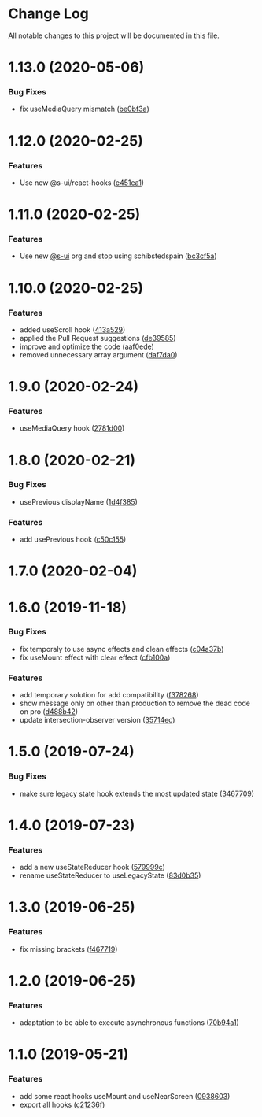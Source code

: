 # Change Log

All notable changes to this project will be documented in this file.

# 1.13.0 (2020-05-06)


### Bug Fixes

* fix useMediaQuery mismatch ([be0bf3a](https://github.com/SUI-Components/schibsted-spain-components/commit/be0bf3aeb7172edee06a802de5a01a3167a5bc15))



# 1.12.0 (2020-02-25)


### Features

* Use new @s-ui/react-hooks ([e451ea1](https://github.com/SUI-Components/schibsted-spain-components/commit/e451ea19ecc68d3f496d46c1d23f22464c74d45d))



# 1.11.0 (2020-02-25)


### Features

* Use new [@s-ui](https://github.com/s-ui) org and stop using schibstedspain ([bc3cf5a](https://github.com/SUI-Components/schibsted-spain-components/commit/bc3cf5a1a4427757d02a3c5c060f2340946d91e6))



# 1.10.0 (2020-02-25)


### Features

* added useScroll hook ([413a529](https://github.com/SUI-Components/schibsted-spain-components/commit/413a52956fc2ef37bfdca1496c909d7fade0f141))
* applied the Pull Request suggestions ([de39585](https://github.com/SUI-Components/schibsted-spain-components/commit/de395850fcaeb71a23e5547875672604bc0ea816))
* improve and optimize the code ([aaf0ede](https://github.com/SUI-Components/schibsted-spain-components/commit/aaf0ede0d1497605afd2cc670eabe28adfb69095))
* removed unnecessary array argument ([daf7da0](https://github.com/SUI-Components/schibsted-spain-components/commit/daf7da0567b3a6139fbea39abe067f7ad4fe67b6))



# 1.9.0 (2020-02-24)


### Features

* useMediaQuery hook ([2781d00](https://github.com/SUI-Components/schibsted-spain-components/commit/2781d00d4996903de7d396137bd99857f6d74812))



# 1.8.0 (2020-02-21)


### Bug Fixes

* usePrevious displayName ([1d4f385](https://github.com/SUI-Components/schibsted-spain-components/commit/1d4f385152bb5f69458c39c6f9e0da5a301da0a1))


### Features

* add usePrevious hook ([c50c155](https://github.com/SUI-Components/schibsted-spain-components/commit/c50c1559efcff98a9657ab0875bcb8df008fe7d9))



# 1.7.0 (2020-02-04)



# 1.6.0 (2019-11-18)


### Bug Fixes

* fix temporaly to use async effects and clean effects ([c04a37b](https://github.com/SUI-Components/schibsted-spain-components/commit/c04a37b105ebec673ec224e314d6962ab610458d))
* fix useMount effect with clear effect ([cfb100a](https://github.com/SUI-Components/schibsted-spain-components/commit/cfb100a4e0e3895ed8554514b19f94aae501d7e9))


### Features

* add temporary solution for add compatibility ([f378268](https://github.com/SUI-Components/schibsted-spain-components/commit/f3782687777bbc233579508d7e0a37afbc16cb7b))
* show message only on other than production to remove the dead code on pro ([d488b42](https://github.com/SUI-Components/schibsted-spain-components/commit/d488b426a693e45bbf24fe94d2be1c8e64c7dbd6))
* update intersection-observer version ([35714ec](https://github.com/SUI-Components/schibsted-spain-components/commit/35714ecdd2dcefee28d30ba5b13b412115a894ea))



# 1.5.0 (2019-07-24)


### Bug Fixes

* make sure legacy state hook extends the most updated state ([3467709](https://github.com/SUI-Components/schibsted-spain-components/commit/3467709ad4bebf6e1696a9d23f47b2e479a9226d))



# 1.4.0 (2019-07-23)


### Features

* add a new useStateReducer hook ([579999c](https://github.com/SUI-Components/schibsted-spain-components/commit/579999cd9db778cf3dc3c92066c1c7d8fffdbb67))
* rename useStateReducer to useLegacyState ([83d0b35](https://github.com/SUI-Components/schibsted-spain-components/commit/83d0b359060443a6ea50ef1b4917db2a222b534d))



# 1.3.0 (2019-06-25)


### Features

* fix missing brackets ([f467719](https://github.com/SUI-Components/schibsted-spain-components/commit/f4677198cc90a54ccebc5c550a96b263bbb01bbe))



# 1.2.0 (2019-06-25)


### Features

* adaptation to be able to execute asynchronous functions ([70b94a1](https://github.com/SUI-Components/schibsted-spain-components/commit/70b94a1198c72cbf7f994efa9d61b31a02ec0a93))



# 1.1.0 (2019-05-21)


### Features

* add some react hooks useMount and useNearScreen ([0938603](https://github.com/SUI-Components/schibsted-spain-components/commit/0938603b54e54fe0aa3f814e7de918351a01fe50))
* export all hooks ([c21236f](https://github.com/SUI-Components/schibsted-spain-components/commit/c21236f0701038e1f2e0e69c7f97887ccc587598))



